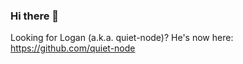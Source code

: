 ### Hi there 👋

Looking for Logan (a.k.a. quiet-node)? He's now here: https://github.com/quiet-node
